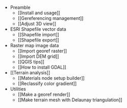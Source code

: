 * Preamble
    * [[Install and usage]]
    * [[Gereferencing management]]
    * [[Adjust 3D view]]
* ESRI Shapefile vector data
    * [[Shapefile import]]
    * [[Shapefile export]]
* Raster map image data
    * [[Import georef raster]]
    * [[Import DEM grid]]
    * [[QGIS tips]]
    * [[How to install GDAL]]
* [[Terrain analysis]]
    * [[Materials node setup builder]]
    * [[Reclassify color gradient]]
* Utilities
    * [[Make a georef render]]
    * [[Make terrain mesh with Delaunay triangulation]]
